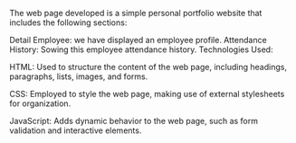  The web page developed is a simple personal portfolio website that includes the following sections:

Detail Employee: we have displayed an employee profile.
Attendance History: Sowing this employee attendance history.
Technologies Used:

HTML: Used to structure the content of the web page, including headings, paragraphs, lists, images, and forms.

CSS: Employed to style the web page, making use of external stylesheets for organization.

JavaScript: Adds dynamic behavior to the web page, such as form validation and interactive elements.
